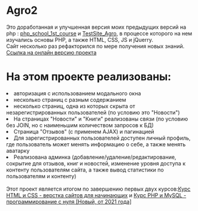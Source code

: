 # Agro2
Это доработанная и улучшенная версия моих предыдущих версий на php : <a href="https://github.com/RomanNikolaevich/php_school_1st_course">php_school_1st_course</a> и <a href="https://github.com/RomanNikolaevich/TestSite_Agro">TestSite_Agro</a>,
в процессе которого на нем изучались основы PHP, а также HTML, CSS, JS и jQuerry.<br>
Сайт несколько раз рефакторился по мере получения новых знаний.<br>
<a href="https://roman.school-php.com/">Ссылка на онлайн версию проекта</a><br>

# На этом проекте реализованы:<br>
<li>авторизация с использованием модального окна</li>
<li>несколько страниц с разным содержанием</li>
<li>несколько страниц, одна из которых скрыта от незарегистрированных пользователей (по условию это "Новости")</li>
<li>На страницах "Новости" и "Книги" реализованы связи (по условию без JOIN, но с наименьшим количеством запросов к БД)</li>
<li>Страница "Отзывов" (с применем AJAX) и пагинацией</li>
<li>Для зарегистрированных пользователей доступен личный профиль, где пользователь может менять информацию о себе, а также менять аватарку</li>
<li>Реализована админка (добавление/удаление/редактирование, сокрытие для отзывов, книг и новостей, изменение уровня доступа к контенту пользователям сайта, а также вывод статистики по пользователям и контенту)</li>
<br>
Этот проект является итогом по завершению первых двух курсов:<a href="https://school-php.com/courses/php-i-mysql-programmirovanie-s-nulya">Курс HTML и CSS - верстка сайтов для начинающих</a> и <a href="https://school-php.com/courses/html-css-begin">Курс PHP и MySQL - программирование с нуля [Новый, от 2021 года]</a>
